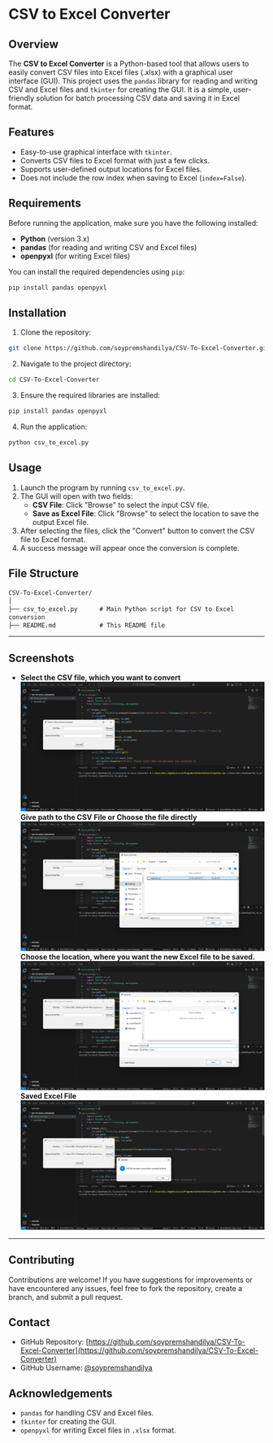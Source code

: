 # CSV to Excel Converter

## Overview

The **CSV to Excel Converter** is a Python-based tool that allows users to easily convert CSV files into Excel files (.xlsx) with a graphical user interface (GUI). This project uses the `pandas` library for reading and writing CSV and Excel files and `tkinter` for creating the GUI. It is a simple, user-friendly solution for batch processing CSV data and saving it in Excel format.

## Features
- Easy-to-use graphical interface with `tkinter`.
- Converts CSV files to Excel format with just a few clicks.
- Supports user-defined output locations for Excel files.
- Does not include the row index when saving to Excel (`index=False`).

## Requirements

Before running the application, make sure you have the following installed:

- **Python** (version 3.x)
- **pandas** (for reading and writing CSV and Excel files)
- **openpyxl** (for writing Excel files)

You can install the required dependencies using `pip`:

```bash
pip install pandas openpyxl
```

## Installation

1. Clone the repository:

```bash
git clone https://github.com/soypremshandilya/CSV-To-Excel-Converter.git
```

2. Navigate to the project directory:

```bash
cd CSV-To-Excel-Converter
```

3. Ensure the required libraries are installed:

```bash
pip install pandas openpyxl
```

4. Run the application:

```bash
python csv_to_excel.py
```

## Usage

1. Launch the program by running `csv_to_excel.py`.
2. The GUI will open with two fields:
   - **CSV File**: Click "Browse" to select the input CSV file.
   - **Save as Excel File**: Click "Browse" to select the location to save the output Excel file.
3. After selecting the files, click the "Convert" button to convert the CSV file to Excel format.
4. A success message will appear once the conversion is complete.

## File Structure

```
CSV-To-Excel-Converter/
│
├── csv_to_excel.py      # Main Python script for CSV to Excel conversion
├── README.md            # This README file
```
---

## Screenshots


- **Select the CSV file, which you want to convert**  
![Screenshot-1](Assets/Screenshot1.png)
**Give path to the CSV File or Choose the file directly**
![Screenshot-2](Assets/Screenshot2.png)
**Choose the location, where you want the new Excel file to be saved.**
![Screenshot-3](Assets/Screenshot3.png)
**Saved Excel File**
![Screenshot-3](Assets/Screenshot4.png)


---

## Contributing

Contributions are welcome! If you have suggestions for improvements or have encountered any issues, feel free to fork the repository, create a branch, and submit a pull request.

## Contact

- GitHub Repository: [https://github.com/soypremshandilya/CSV-To-Excel-Converter](https://github.com/soypremshandilya/CSV-To-Excel-Converter)
- GitHub Username: [@soypremshandilya](https://github.com/soypremshandilya)

## Acknowledgements

- `pandas` for handling CSV and Excel files.
- `tkinter` for creating the GUI.
- `openpyxl` for writing Excel files in `.xlsx` format.

